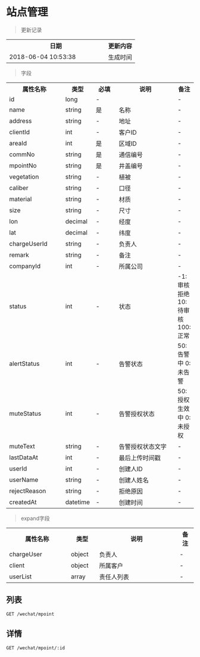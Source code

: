 # 站点管理

> 更新记录

<table>
    <tr>
        <th style="width:250px;">日期</th>
        <th>更新内容</th>
    </tr>
    <tr>
        <td>2018-06-04 10:53:38</td>
        <td>生成时间</td>
    </tr>
</table>

> 字段

<table>
    <tr>
        <th style="width:150px;">属性名称</th>
        <th style="width:60px;">类型</th>
        <th style="width:60px;">必填</th>
        <th style="width:200px;">说明</th>
        <th>备注</th>
    </tr>
    <tr>
        <td>id</td>
        <td>long</td>
        <td>-</td>
        <td></td>
        <td>-</td>
    </tr>
    <tr>
        <td>name</td>
        <td>string</td>
        <td>是</td>
        <td>名称</td>
        <td>-</td>
    </tr>
    <tr>
        <td>address</td>
        <td>string</td>
        <td>-</td>
        <td>地址</td>
        <td>-</td>
    </tr>
    <tr>
        <td>clientId</td>
        <td>int</td>
        <td>-</td>
        <td>客户ID</td>
        <td>-</td>
    </tr>
    <tr>
        <td>areaId</td>
        <td>int</td>
        <td>是</td>
        <td>区域ID</td>
        <td>-</td>
    </tr>
    <tr>
        <td>commNo</td>
        <td>string</td>
        <td>是</td>
        <td>通信编号</td>
        <td>-</td>
    </tr>
    <tr>
        <td>mpointNo</td>
        <td>string</td>
        <td>是</td>
        <td>井盖编号</td>
        <td>-</td>
    </tr>
    <tr>
        <td>vegetation</td>
        <td>string</td>
        <td>-</td>
        <td>植被</td>
        <td>-</td>
    </tr>
    <tr>
        <td>caliber</td>
        <td>string</td>
        <td>-</td>
        <td>口径</td>
        <td>-</td>
    </tr>
    <tr>
        <td>material</td>
        <td>string</td>
        <td>-</td>
        <td>材质</td>
        <td>-</td>
    </tr>
    <tr>
        <td>size</td>
        <td>string</td>
        <td>-</td>
        <td>尺寸</td>
        <td>-</td>
    </tr>
    <tr>
        <td>lon</td>
        <td>decimal</td>
        <td>-</td>
        <td>经度</td>
        <td>-</td>
    </tr>
    <tr>
        <td>lat</td>
        <td>decimal</td>
        <td>-</td>
        <td>纬度</td>
        <td>-</td>
    </tr>
    <tr>
        <td>chargeUserId</td>
        <td>string</td>
        <td>-</td>
        <td>负责人</td>
        <td>-</td>
    </tr>
    <tr>
        <td>remark</td>
        <td>string</td>
        <td>-</td>
        <td>备注</td>
        <td>-</td>
    </tr> 
    <tr>
        <td>companyId</td>
        <td>int</td>
        <td>-</td>
        <td>所属公司</td>
        <td>-</td>
    </tr>
    <tr>
        <td>status</td>
        <td>int</td>
        <td>-</td>
        <td>状态</td>
        <td>-1: 审核拒绝 10: 待审核 100:正常</td>
    </tr>
    <tr>
        <td>alertStatus</td>
        <td>int</td>
        <td>-</td>
        <td>告警状态</td>
        <td>50: 告警中 0: 未告警</td>
    </tr>
    <tr>
        <td>muteStatus</td>
        <td>int</td>
        <td>-</td>
        <td>告警授权状态</td>
        <td>50: 授权生效中 0: 未授权</td>
    </tr>
    <tr>
        <td>muteText</td>
        <td>string</td>
        <td>-</td>
        <td>告警授权状态文字</td>
        <td>-</td>
    </tr>
    <tr>
        <td>lastDataAt</td>
        <td>int</td>
        <td>-</td>
        <td>最后上传时间戳</td>
        <td>-</td>
    </tr> 
    <tr>
        <td>userId</td>
        <td>int</td>
        <td>-</td>
        <td>创建人ID</td>
        <td>-</td>
    </tr>
    <tr>
        <td>userName</td>
        <td>string</td>
        <td>-</td>
        <td>创建人姓名</td>
        <td>-</td>
    </tr>
    <tr>
        <td>rejectReason</td>
        <td>string</td>
        <td>-</td>
        <td>拒绝原因</td>
        <td>-</td>
    </tr>
    <tr>
        <td>createdAt</td>
        <td>datetime</td>
        <td>-</td>
        <td>创建时间</td>
        <td>-</td>
    </tr>   
</table>

> expand字段
<table>
    <tr>
        <th style="width:150px;">属性名称</th>
        <th style="width:60px;">类型</th>
        <th style="width:200px;">说明</th>
        <th>备注</th>
    </tr>
    <tr>
        <td>chargeUser</td>
        <td>object</td>
        <td>负责人</td>
        <td>-</td>
    </tr>
    <tr>
        <td>client</td>
        <td>object</td>
        <td>所属客户</td>
        <td>-</td>
    </tr>
    <tr>
        <td>userList</td>
        <td>array</td>
        <td>责任人列表</td>
        <td>-</td>
    </tr>
</table>

## 列表

```
GET /wechat/mpoint
```

## 详情

```
GET /wechat/mpoint/:id
```
